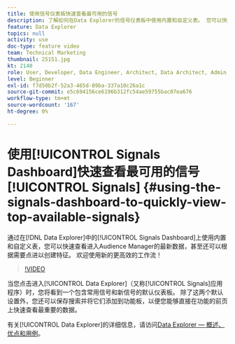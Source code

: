 ```yaml
---
title: 使用信号仪表板快速查看最可用的信号
description: 了解如何在Data Explorer的信号仪表板中使用内置和自定义表。 您可以快速查看进入Audience Manager的最新数据，甚至还可以根据需要点进以创建特征。 欢迎使用新的更高效的工作流！
feature: Data Explorer
topics: null
activity: use
doc-type: feature video
team: Technical Marketing
thumbnail: 25151.jpg
kt: 2140
role: User, Developer, Data Engineer, Architect, Data Architect, Admin, Leader
level: Beginner
exl-id: f7d50b2f-52a3-465d-89ba-337a10c26a1c
source-git-commit: e5c694156ce6196b312fc54ae59755bac07ea676
workflow-type: tm+mt
source-wordcount: '167'
ht-degree: 0%

---
```


# 使用[!UICONTROL Signals Dashboard]快速查看最可用的信号[!UICONTROL Signals] {#using-the-signals-dashboard-to-quickly-view-top-available-signals}

通过在[!DNL Data Explorer]中的[!UICONTROL Signals Dashboard]上使用内置和自定义表，您可以快速查看进入Audience Manager的最新数据，甚至还可以根据需要点进以创建特征。 欢迎使用新的更高效的工作流！

>[!VIDEO](https://video.tv.adobe.com/v/327525/?quality=12&captions=chi_hans)

当您点击进入[!UICONTROL Data Explorer]（又称[!UICONTROL Signals]应用程序）时，您将看到一个包含常用信号和新信号的默认仪表板。 除了这两个默认设置外，您还可以保存搜索并将它们添加到功能板，以便您能够直接在功能的前页上快速查看最重要的数据。

有关[!UICONTROL Data Explorer]的详细信息，请访问[Data Explorer — 概述、优点和用例](https://experienceleague.adobe.com/docs/audience-manager/user-guide/features/data-explorer/data-explorer-overview.html?lang=zh-Hans)。
